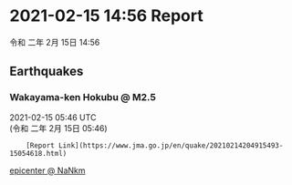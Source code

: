 # 2021-02-15 14:56 Report
令和 二年 2月 15日 14:56

## Earthquakes
### Wakayama-ken Hokubu @ M2.5
2021-02-15 05:46 UTC  
        (令和 二年 2月 15日 05:46)
  
        [Report Link](https://www.jma.go.jp/en/quake/20210214204915493-15054618.html)  
[epicenter @ NaNkm](https://www.google.com/maps/place/34°12'00%22+135°12'00%22/@34.2,135.2,17z/data=!3m1!4b1!4m5!3m4!1s0x0:0x0!8m2!3d34.2!4d135.2)